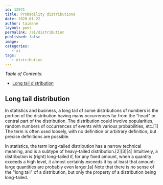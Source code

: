 ```yaml
---
id: 12971
title: Probability distributions
date: 2020-01-22
author: taimane
layout: post
permalink: /ai/distribution
published: false
image: 
categories: 
   - ai
tags:
   - distribution
---
```

_Table of Contents:_

- [Long tail distribution](#long-tail-distribution)



## Long tail distribution

In statistics and business, a long tail of some distributions of numbers is the portion of the distribution having many occurrences far from the "head" or central part of the distribution. The distribution could involve popularities, random numbers of occurrences of events with various probabilities, etc.[1] The term is often used loosely, with no definition or arbitrary definition, but precise definitions are possible.

In statistics, the term long-tailed distribution has a narrow technical meaning, and is a subtype of heavy-tailed distribution.[2][3][4] Intuitively, a distribution is (right) long-tailed if, for any fixed amount, when a quantity exceeds a high level, it almost certainly exceeds it by at least that amount: large quantities are probably even larger.[a] Note that there is no sense of the "long tail" of a distribution, but only the property of a distribution being long-tailed. 